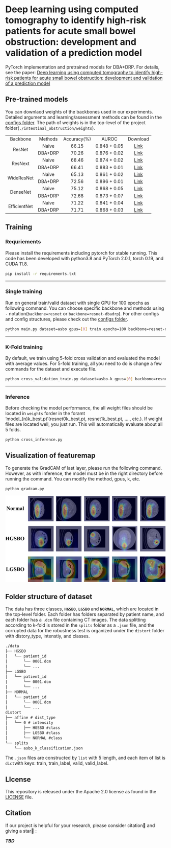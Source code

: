 # Deep learning using computed tomography to identify high-risk patients for acute small bowel obstruction: development and validation of a prediction model

PyTorch implementation and pretrained models for DBA+DRP. For details, see the paper: [Deep learning using computed tomography to identify high-risk patients for acute small bowel obstruction: development and validation of a prediction model](TBD)

## Pre-trained models

You can downlaod weights of the backbones used in our experiments. Detailed arguments and learning/assessment methods can be found in the [configs folder](./configs). The path of weights is in the top-level of the project folder(`./intestinal_obstruction/weights`).

<table style="margin:auto;text-align:center">
    <tr>
        <td>Backbone</td>
        <td>Methods</td>
        <td>Accuracy(%)</td>
        <td>AUROC</td>
        <td>Download</td>
    </tr>
    <tr>
        <td rowspan='2'> ResNet </td>
        <td>Naive</td>
        <td>66.15</td>
        <td>0.848 + 0.05</td>
        <td><a href='https://ajouackr-my.sharepoint.com/:u:/g/personal/mangusn1_ajou_ac_kr/EbQ22Q7NQT1FnaQX6xRI0bABuOB0Y9AoW5wW7niLlcM29g?e=DlIcEj'>Link</a></td>
    </tr>
    <tr>
        <td>DBA+DRP</td>
        <td>70.26</td>
        <td>0.876 + 0.02</td>
        <td><a href='https://ajouackr-my.sharepoint.com/:u:/g/personal/mangusn1_ajou_ac_kr/EYh1XbIYYbBBjmS3Lfdn494B_gbpJPQyo4w5djf8LRVHkg?e=r10PUK'>Link</a></td>
    </tr>
    <tr>
        <td rowspan='2'> ResNext </td>
        <td>Naive</td>
        <td>68.46</td>
        <td>0.874 + 0.02</td>
        <td><a href='https://ajouackr-my.sharepoint.com/:u:/g/personal/mangusn1_ajou_ac_kr/ERKW4EDIRiNLs9plr9ch4eYBWQAoMKwo-RLDzckvrKY3yQ?e=RczK4i'>Link</a></td>
    </tr>
    <tr>
        <td>DBA+DRP</td>
        <td>66.41</td>
        <td>0.883 + 0.01</td>
        <td><a href='https://ajouackr-my.sharepoint.com/:u:/g/personal/mangusn1_ajou_ac_kr/EU7z4aDcl7NDusWolN__l2oBxj68CCZjj-P-fBXrgowWWQ?e=YJWvuE'>Link</a></td>
    </tr>
    <tr>
        <td rowspan='2'> WideResNet </td>
        <td>Naive</td>
        <td>65.13</td>
        <td>0.861 + 0.02</td>
        <td><a href='https://ajouackr-my.sharepoint.com/:u:/g/personal/mangusn1_ajou_ac_kr/EdDiTH1y8xNIlLUtL1h7uMABuoQHmhK8jZM4SwHMzNqiDQ?e=gYFcf0'>Link</a></td>
    </tr>
    <tr>
        <td>DBA+DRP</td>
        <td>72.56</td>
        <td>0.896 + 0.01</td>
        <td><a href='https://ajouackr-my.sharepoint.com/:u:/g/personal/mangusn1_ajou_ac_kr/EbRTVzIyMaxDpdO5U0wB-bsBs3gh_FUBo5abWtSeyKDV0g?e=39KMcb'>Link</a></td>
    </tr>
    <tr>
        <td rowspan='2'> DenseNet </td>
        <td>Naive</td>
        <td>75.12</td>
        <td>0.868 + 0.05</td>
        <td><a href='https://ajouackr-my.sharepoint.com/:u:/g/personal/mangusn1_ajou_ac_kr/ERI-sdq-Ze5JjMo-0SYbLGEBdMbtufwq88Aj-AXGDOAZwQ'>Link</a></td>
    </tr>
    <tr>
        <td>DBA+DRP</td>
        <td>72.68</td>
        <td>0.873 + 0.07</td>
        <td><a href='https://ajouackr-my.sharepoint.com/:u:/g/personal/mangusn1_ajou_ac_kr/Edz2ZUrnqflKuWikqU89E0ABA_a5Ee_e-XZvLayG9CjAlw'>Link</a></td>
    </tr>
    <tr>
        <td rowspan='2'> EfficientNet </td>
        <td>Naive</td>
        <td>71.22</td>
        <td>0.841 + 0.04</td>
        <td><a href='https://ajouackr-my.sharepoint.com/:u:/g/personal/mangusn1_ajou_ac_kr/ERMGEqWzKpdCisrAeWmezdgBLdi533feseX3fE39bS6ASQ'>Link</a></td>
    </tr>
    <tr>
        <td>DBA+DRP</td>
        <td>71.71</td>
        <td>0.868 + 0.03</td>
        <td><a href='https://ajouackr-my.sharepoint.com/:u:/g/personal/mangusn1_ajou_ac_kr/EcjnrRw6tbhOgYgNojisVBIBZZLGSmwBIAfUKKgxov_4-A'>Link</a></td>
    </tr>
    <tr></tr>
</table>

## Training

### Requriements

Please install the requirements including pytorch for stable running. This code has been developed with python3.8 and PyTorch 2.0.1, torch 0.19, and CUDA 11.8.

```bash
pip install -r requirements.txt
```

---

### Single training

Run on general train/valid dataset with single GPU for 100 epochs as following command. You can choose specific backbone and methods using `-` notation(`backbone=resnet` or `backbone=resnet-dbadrp`). For other configs and config structures, please check out the [configs folder](./configs).

```bash
python main.py dataset=asbo gpus=[0] train.epochs=100 backbone=resnet-dbadrp
```

---

### K-Fold training

By default, we train using 5-fold cross validation and evaluated the model with average values. For 5-fold training, all you need to do is change a few commands for the dataset and execute file. 

```bash
python cross_validation_train.py dataset=asbo-k gpus=[0] backbone=resnet-dbadrp
```

---

### Inference

Before checking the model performance, the all weight files should be located in `weights` forder in the foramt ‘model_{n}k_best.pt’(resnet0k_best.pt, resnet1k_best.pt, …., etc.). If weight files are located well, you just run. This will automatically evaluate about all 5 folds.

```bash
python cross_inference.py
```
## Visualization of featuremap

To generate the GradCAM of last layer, please run the following command. However, as with inference, the model must be in the right directory before running the command. You can modify the method, gpus, k, etc.

```
python gradcam.py
```

![GradCAM](.asset/cam.png)

## Folder structure of dataset

The data has three classes, **`HGSBO`**, **`LGSBO`** and **`NORMAL`**, which are located in the top-level folder. Each folder has folders separated by patient name, and each folder has a `.dcm` file containing CT images. The data splitting according to k-fold is stored in the `splits` folder as a `.json` file, and the corrupted data for the robustness test is organized under the `distort` folder with distory_type, intenstiy, and classes.

```
./data
├── HGSBO
│   └── patient_id
|		└── 0001.dcm
|		└── ...
├── LGSBO
│   └── patient_id
|		└── 0001.dcm
|		└── ...
├── NORMAL
│   └── patient_id
|		└── 0001.dcm
|		└── ...
distort
├── affine # dist_type
│   └── 0 # intensity
│       ├── HGSBO #class
│       ├── LGSBO #class
│       └── NORMAL #class
└── splits
    └── asbo_k_classification.json
```

The `.json` files are constructed by `list` with 5 length, and each item of list is `dict`with keys: train, train_label, valid, valid_label.

## LIcense

This repository is released under the Apache 2.0 license as found in the [LICENSE](./LICENSE) file.

## Citation

If our project is helpful for your research, please consider citation:paperclip: and giving a star:star2: :

***TBD***

